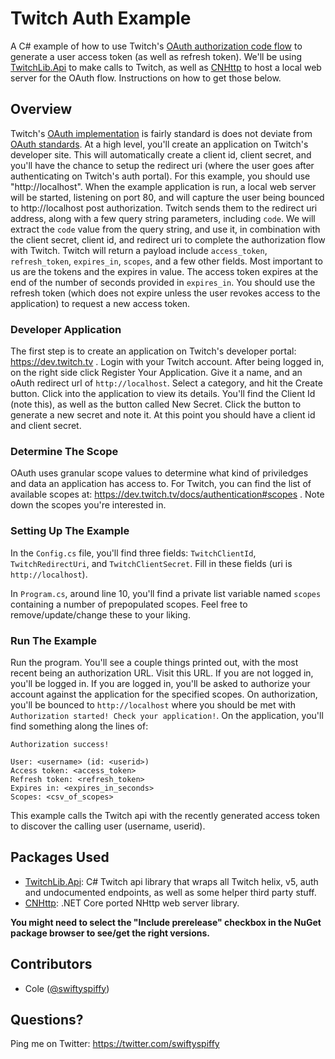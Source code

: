 # Twitch Auth Example
A C# example of how to use Twitch's [OAuth authorization code flow](https://dev.twitch.tv/docs/authentication) to generate a user access token (as well as refresh token). We'll be using [TwitchLib.Api](https://github.com/TwitchLib/TwitchLib.Api) to make calls to Twitch, as well as [CNHttp](https://github.com/MiffOttah/CNHttp) to host a local web server for the OAuth flow. Instructions on how to get those below.

## Overview
Twitch's [OAuth implementation](https://dev.twitch.tv/docs/authentication) is fairly standard is does not deviate from [OAuth standards](https://oauth.net/2/). At a high level, you'll create an application on Twitch's developer site. This will automatically create a client id, client secret, and you'll have the chance to setup the redirect uri (where the user goes after authenticating on Twitch's auth portal). For this example, you should use "http://localhost". When the example application is run, a local web server will be started, listening on port 80, and will capture the user being bounced to http://localhost post authorization. Twitch sends them to the redirect uri address, along with a few query string parameters, including `code`. We will extract the `code` value from the query string, and use it, in combination with the client secret, client id, and redirect uri to complete the authorization flow with Twitch. Twitch will return a payload include `access_token`, `refresh_token`, `expires_in`, `scopes`, and a few other fields. Most important to us are the tokens and the expires in value. The access token expires at the end of the number of seconds provided in `expires_in`. You should use the refresh token (which does not expire unless the user revokes access to the application) to request a new access token.

### Developer Application
The first step is to create an application on Twitch's developer portal: https://dev.twitch.tv . Login with your Twitch account. After being logged in, on the right side click Register Your Application. Give it a name, and an oAuth redirect url of `http://localhost`. Select a category, and hit the Create button. Click into the application to view its details. You'll find the Client Id (note this), as well as the button called New Secret. Click the button to generate a new secret and note it. At this point you should have a client id and client secret.

### Determine The Scope
OAuth uses granular scope values to determine what kind of priviledges and data an application has access to. For Twitch, you can find the list of available scopes at: https://dev.twitch.tv/docs/authentication#scopes . Note down the scopes you're interested in.

### Setting Up The Example
In the `Config.cs` file, you'll find three fields: `TwitchClientId`, `TwitchRedirectUri`, and `TwitchClientSecret`. Fill in these fields (uri is `http://localhost`). 

In `Program.cs`, around line 10, you'll find a private list variable named `scopes` containing a number of prepopulated scopes. Feel free to remove/update/change these to your liking.

### Run The Example
Run the program. You'll see a couple things printed out, with the most recent being an authorization URL. Visit this URL. If you are not logged in, you'll be logged in. If you are logged in, you'll be asked to authorize your account against the application for the specified scopes. On authorization, you'll be bounced to `http://localhost` where you should be met with `Authorization started! Check your application!`. On the application, you'll find something along the lines of:
```
Authorization success!

User: <username> (id: <userid>)
Access token: <access_token>
Refresh token: <refresh_token>
Expires in: <expires_in_seconds>
Scopes: <csv_of_scopes>
```
This example calls the Twitch api with the recently generated access token to discover the calling user (username, userid).

## Packages Used
- [TwitchLib.Api](https://github.com/MiffOttah/CNHttp): C# Twitch api library that wraps all Twitch helix, v5, auth and undocumented endpoints, as well as some helper third party stuff.
- [CNHttp](https://github.com/MiffOttah/CNHttp): .NET Core ported NHttp web server library.

**You might need to select the "Include prerelease" checkbox in the NuGet package browser to see/get the right versions.**

## Contributors
 * Cole ([@swiftyspiffy](http://twitter.com/swiftyspiffy))

## Questions?
Ping me on Twitter: https://twitter.com/swiftyspiffy
